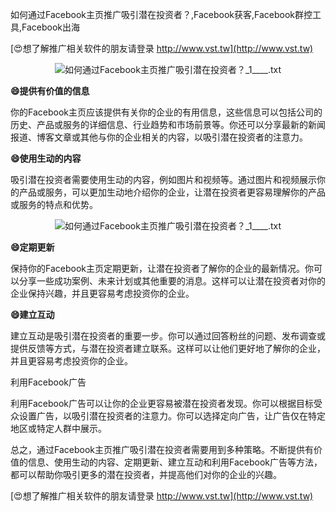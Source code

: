 如何通过Facebook主页推广吸引潜在投资者？,Facebook获客,Facebook群控工具,Facebook出海

[😍想了解推广相关软件的朋友请登录 http://www.vst.tw](http://www.vst.tw)

 <center><img src="https://vst.tw/MP4/tuiguang/png/2.png" alt="如何通过Facebook主页推广吸引潜在投资者？_1____.txt"></center>

**😄提供有价值的信息**

你的Facebook主页应该提供有关你的企业的有用信息，这些信息可以包括公司的历史、产品或服务的详细信息、行业趋势和市场前景等。你还可以分享最新的新闻报道、博客文章或其他与你的企业相关的内容，以吸引潜在投资者的注意力。

**😄使用生动的内容**

吸引潜在投资者需要使用生动的内容，例如图片和视频等。通过图片和视频展示你的产品或服务，可以更加生动地介绍你的企业，让潜在投资者更容易理解你的产品或服务的特点和优势。

 <center><img src="https://vst.tw/MP4/tuiguang/png/8.png" alt="如何通过Facebook主页推广吸引潜在投资者？_1____.txt"></center>

**😄定期更新**

保持你的Facebook主页定期更新，让潜在投资者了解你的企业的最新情况。你可以分享一些成功案例、未来计划或其他重要的消息。这样可以让潜在投资者对你的企业保持兴趣，并且更容易考虑投资你的企业。

**😄建立互动**

建立互动是吸引潜在投资者的重要一步。你可以通过回答粉丝的问题、发布调查或提供反馈等方式，与潜在投资者建立联系。这样可以让他们更好地了解你的企业，并且更容易考虑投资你的企业。

利用Facebook广告

利用Facebook广告可以让你的企业更容易被潜在投资者发现。你可以根据目标受众设置广告，以吸引潜在投资者的注意力。你可以选择定向广告，让广告仅在特定地区或特定人群中展示。

总之，通过Facebook主页推广吸引潜在投资者需要用到多种策略。不断提供有价值的信息、使用生动的内容、定期更新、建立互动和利用Facebook广告等方法，都可以帮助你吸引更多的潜在投资者，并提高他们对你的企业的兴趣。

[😍想了解推广相关软件的朋友请登录 http://www.vst.tw](http://www.vst.tw)



